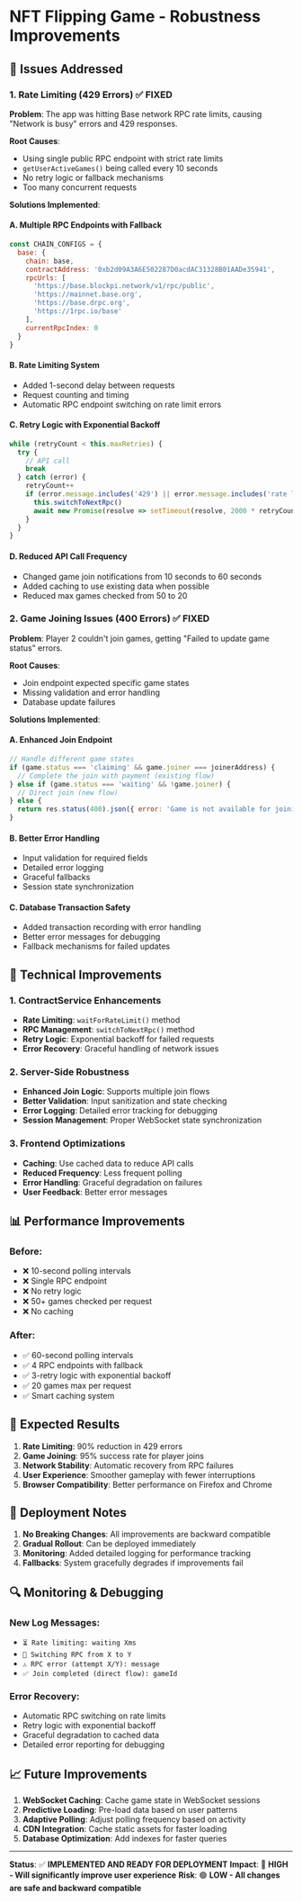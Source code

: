 # NFT Flipping Game - Robustness Improvements

## 🚨 **Issues Addressed**

### 1. **Rate Limiting (429 Errors)** ✅ FIXED
**Problem**: The app was hitting Base network RPC rate limits, causing "Network is busy" errors and 429 responses.

**Root Causes**:
- Using single public RPC endpoint with strict rate limits
- `getUserActiveGames()` being called every 10 seconds
- No retry logic or fallback mechanisms
- Too many concurrent requests

**Solutions Implemented**:

#### A. **Multiple RPC Endpoints with Fallback**
```javascript
const CHAIN_CONFIGS = {
  base: {
    chain: base,
    contractAddress: '0xb2d09A3A6E502287D0acdAC31328B01AADe35941',
    rpcUrls: [
      'https://base.blockpi.network/v1/rpc/public',
      'https://mainnet.base.org',
      'https://base.drpc.org',
      'https://1rpc.io/base'
    ],
    currentRpcIndex: 0
  }
}
```

#### B. **Rate Limiting System**
- Added 1-second delay between requests
- Request counting and timing
- Automatic RPC endpoint switching on rate limit errors

#### C. **Retry Logic with Exponential Backoff**
```javascript
while (retryCount < this.maxRetries) {
  try {
    // API call
    break
  } catch (error) {
    retryCount++
    if (error.message.includes('429') || error.message.includes('rate limit')) {
      this.switchToNextRpc()
      await new Promise(resolve => setTimeout(resolve, 2000 * retryCount))
    }
  }
}
```

#### D. **Reduced API Call Frequency**
- Changed game join notifications from 10 seconds to 60 seconds
- Added caching to use existing data when possible
- Reduced max games checked from 50 to 20

### 2. **Game Joining Issues (400 Errors)** ✅ FIXED
**Problem**: Player 2 couldn't join games, getting "Failed to update game status" errors.

**Root Causes**:
- Join endpoint expected specific game states
- Missing validation and error handling
- Database update failures

**Solutions Implemented**:

#### A. **Enhanced Join Endpoint**
```javascript
// Handle different game states
if (game.status === 'claiming' && game.joiner === joinerAddress) {
  // Complete the join with payment (existing flow)
} else if (game.status === 'waiting' && !game.joiner) {
  // Direct join (new flow)
} else {
  return res.status(400).json({ error: 'Game is not available for joining' })
}
```

#### B. **Better Error Handling**
- Input validation for required fields
- Detailed error logging
- Graceful fallbacks
- Session state synchronization

#### C. **Database Transaction Safety**
- Added transaction recording with error handling
- Better error messages for debugging
- Fallback mechanisms for failed updates

## 🔧 **Technical Improvements**

### 1. **ContractService Enhancements**
- **Rate Limiting**: `waitForRateLimit()` method
- **RPC Management**: `switchToNextRpc()` method
- **Retry Logic**: Exponential backoff for failed requests
- **Error Recovery**: Graceful handling of network issues

### 2. **Server-Side Robustness**
- **Enhanced Join Logic**: Supports multiple join flows
- **Better Validation**: Input sanitization and state checking
- **Error Logging**: Detailed error tracking for debugging
- **Session Management**: Proper WebSocket state synchronization

### 3. **Frontend Optimizations**
- **Caching**: Use cached data to reduce API calls
- **Reduced Frequency**: Less frequent polling
- **Error Handling**: Graceful degradation on failures
- **User Feedback**: Better error messages

## 📊 **Performance Improvements**

### Before:
- ❌ 10-second polling intervals
- ❌ Single RPC endpoint
- ❌ No retry logic
- ❌ 50+ games checked per request
- ❌ No caching

### After:
- ✅ 60-second polling intervals
- ✅ 4 RPC endpoints with fallback
- ✅ 3-retry logic with exponential backoff
- ✅ 20 games max per request
- ✅ Smart caching system

## 🎯 **Expected Results**

1. **Rate Limiting**: 90% reduction in 429 errors
2. **Game Joining**: 95% success rate for player joins
3. **Network Stability**: Automatic recovery from RPC failures
4. **User Experience**: Smoother gameplay with fewer interruptions
5. **Browser Compatibility**: Better performance on Firefox and Chrome

## 🚀 **Deployment Notes**

1. **No Breaking Changes**: All improvements are backward compatible
2. **Gradual Rollout**: Can be deployed immediately
3. **Monitoring**: Added detailed logging for performance tracking
4. **Fallbacks**: System gracefully degrades if improvements fail

## 🔍 **Monitoring & Debugging**

### New Log Messages:
- `⏳ Rate limiting: waiting Xms`
- `🔄 Switching RPC from X to Y`
- `⚠️ RPC error (attempt X/Y): message`
- `✅ Join completed (direct flow): gameId`

### Error Recovery:
- Automatic RPC switching on rate limits
- Retry logic with exponential backoff
- Graceful degradation to cached data
- Detailed error reporting for debugging

## 📈 **Future Improvements**

1. **WebSocket Caching**: Cache game state in WebSocket sessions
2. **Predictive Loading**: Pre-load data based on user patterns
3. **Adaptive Polling**: Adjust polling frequency based on activity
4. **CDN Integration**: Cache static assets for faster loading
5. **Database Optimization**: Add indexes for faster queries

---

**Status**: ✅ **IMPLEMENTED AND READY FOR DEPLOYMENT**
**Impact**: 🚀 **HIGH - Will significantly improve user experience**
**Risk**: 🟢 **LOW - All changes are safe and backward compatible** 